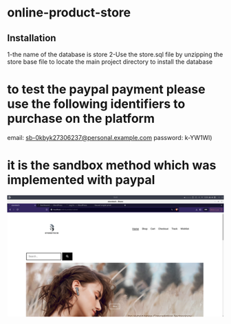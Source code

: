 # online-product-store

## Installation

1-the name of the database is store
2-Use the store.sql file by unzipping the store base file to locate the main project directory to install the database

# to test the paypal payment please use the following identifiers to purchase on the platform

email: sb-0kbyk27306237@personal.example.com
password: k-YW1Wl)

# it is the sandbox method which was implemented with paypal
![Screenshot](photo.png)
